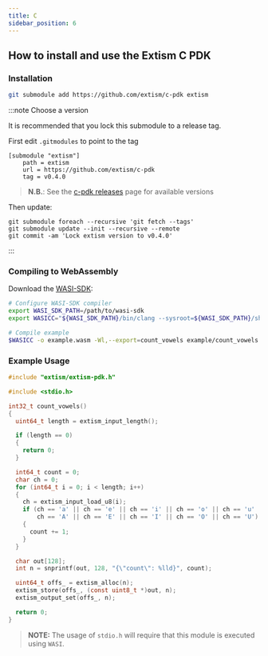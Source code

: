 ```yaml
---
title: C
sidebar_position: 6
---
```


## How to install and use the Extism C PDK

### Installation

```sh
git submodule add https://github.com/extism/c-pdk extism
```

:::note Choose a version

It is recommended that you lock this submodule to a release tag.

First edit `.gitmodules` to point to the tag

```
[submodule "extism"]
	path = extism
	url = https://github.com/extism/c-pdk
	tag = v0.4.0
```

> **N.B.**: See the [c-pdk releases](https://github.com/extism/c-pdk/releases) page for available versions

Then update:

```
git submodule foreach --recursive 'git fetch --tags'
git submodule update --init --recursive --remote
git commit -am 'Lock extism version to v0.4.0'
```

:::

### Compiling to WebAssembly

Download the [WASI-SDK](https://github.com/WebAssembly/wasi-sdk):

```sh
# Configure WASI-SDK compiler
export WASI_SDK_PATH=/path/to/wasi-sdk
export WASICC="${WASI_SDK_PATH}/bin/clang --sysroot=${WASI_SDK_PATH}/share/wasi-sysroot"

# Compile example
$WASICC -o example.wasm -Wl,--export=count_vowels example/count_vowels.c -mexec-model=reactor 
```

### Example Usage
```c title=count-vowels.c
#include "extism/extism-pdk.h"

#include <stdio.h>

int32_t count_vowels()
{
  uint64_t length = extism_input_length();

  if (length == 0)
  {
    return 0;
  }

  int64_t count = 0;
  char ch = 0;
  for (int64_t i = 0; i < length; i++)
  {
    ch = extism_input_load_u8(i);
    if (ch == 'a' || ch == 'e' || ch == 'i' || ch == 'o' || ch == 'u' ||
        ch == 'A' || ch == 'E' || ch == 'I' || ch == 'O' || ch == 'U')
    {
      count += 1;
    }
  }

  char out[128];
  int n = snprintf(out, 128, "{\"count\": %lld}", count);

  uint64_t offs_ = extism_alloc(n);
  extism_store(offs_, (const uint8_t *)out, n);
  extism_output_set(offs_, n);

  return 0;
}
```

> **NOTE:** The usage of `stdio.h` will require that this module is executed using `WASI`.
